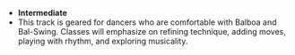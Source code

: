 * __Intermediate__
* This track is geared for dancers who are comfortable with Balboa and Bal-Swing. Classes will emphasize on refining technique, adding moves, playing with rhythm, and exploring musicality.

